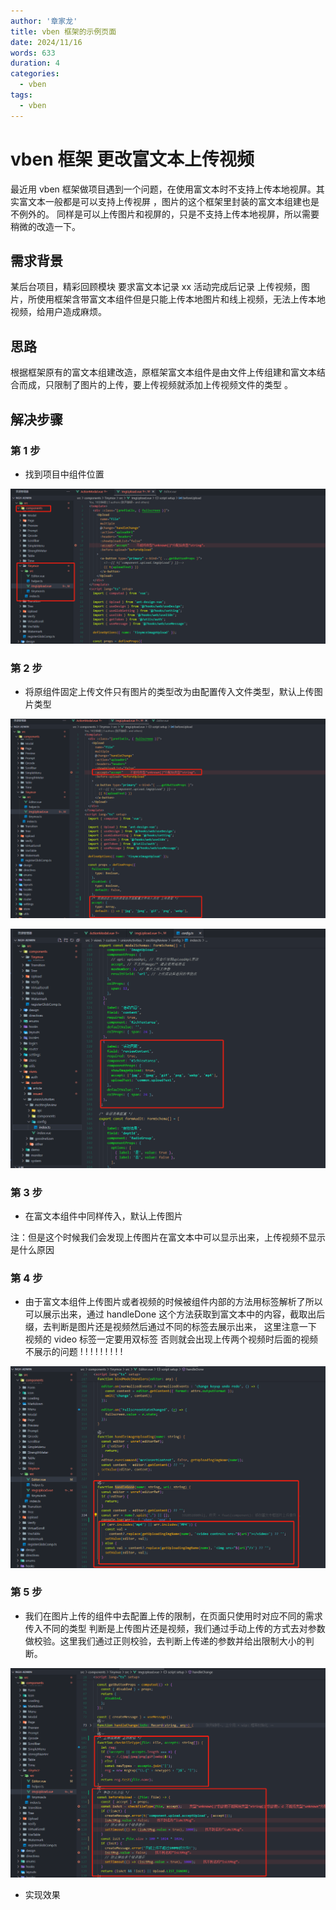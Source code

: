 ```yaml
---
author: '章家龙'
title: vben 框架的示例页面
date: 2024/11/16
words: 633
duration: 4
categories:
  - vben
tags:
  - vben
---
```


# vben 框架 更改富文本上传视频

最近用 vben 框架做项目遇到一个问题，在使用富文本时不支持上传本地视屏。其实富文本一般都是可以支持上传视屏 ，图片的这个框架里封装的富文本组建也是不例外的。 同样是可以上传图片和视屏的，只是不支持上传本地视屏，所以需要稍微的改造一下。

## 需求背景

某后台项目，精彩回顾模块 要求富文本记录 xx 活动完成后记录 上传视频，图片，所使用框架含带富文本组件但是只能上传本地图片和线上视频，无法上传本地视频，给用户造成麻烦。

## 思路

根据框架原有的富文本组建改造，原框架富文本组件是由文件上传组建和富文本结合而成，只限制了图片的上传，要上传视频就添加上传视频文件的类型 。

## 解决步骤

### 第 1 步

- 找到项目中组件位置

![image](images/i-Le0biSdfIDe41ud57JdO3CULlMYFUto0iEWRFbwnY.png)

### 第 2 步

- 将原组件固定上传文件只有图片的类型改为由配置传入文件类型，默认上传图片类型

![image](images/OJwdXLqLlvHkA_IaLlNxeePRvIL5fsUTS0024CvmVCA.png)

![image](images/rhLVQWK5ENmRBRlvUOe1DEfmZ7y-0nBcpgb1vySkA7M.png)

### 第 3 步

- 在富文本组件中同样传入，默认上传图片

注：但是这个时候我们会发现上传图片在富文本中可以显示出来，上传视频不显示是什么原因

### 第 4 步

- 由于富文本组件上传图片或者视频的时候被组件内部的方法用标签解析了所以可以展示出来，通过 handleDone 这个方法获取到富文本中的内容，截取出后缀，去判断是图片还是视频然后通过不同的标签去展示出来， 这里注意一下 视频的 video 标签一定要用双标签 否则就会出现上传两个视频时后面的视频不展示的问题 ! ! ! ! ! ! ! ! !

![image](images/IClccRyZV7pHLUArgWqhAh7eBoKEENyA906fpNAUKUU.png)

### 第 5 步

- 我们在图片上传的组件中去配置上传的限制，在页面只使用时对应不同的需求 传入不同的类型 判断是上传图片还是视频，我们通过手动上传的方式去对参数做校验。这里我们通过正则校验，去判断上传递的参数并给出限制大小的判断。

![image](images/fpa-Yx9N6_VeGenU3NHdcl-hl-j-vr9YnH_0rvgk0xk.png)

- 实现效果

